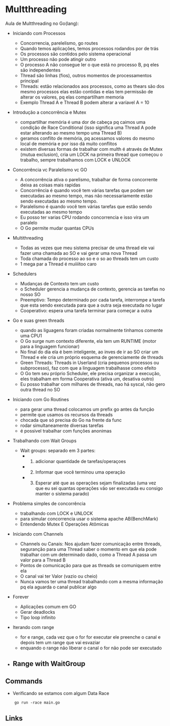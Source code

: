 # Multthreading

Aula de Multthreading no Go(lang):

- Iniciando com Processos
  - Concorrencia, parelelismo, go routes
  - Quando temos aplicações, temos processos rodandos por de trás
  - Os processos são contidos pelo sistema operacional
  - Um processo não pode atingir outro
  - O processo A não consegue ler o que está no processo B, pq eles são independentes
  - Thread são linhas (fios), outros momentos de processamentos principal
  - Threads: estão relacionados aos processos, como as thears são dos mesmo processos elas estão contidas e elas tem permissão de alterar os valores, pq elas compartilham memoria
  - Exemplo Thread A e Thread B podem alterar a varíavel A = 10
- Introdução a concorrência e Mutex
  - compartilhar memória é uma dor de cabeça pq caimos uma condição de Race Conditional (isso significa uma Thread A pode estar alterando ao mesmo tempo uma Thread B)
  - geramos conflito de memória, pq acessamos valores do mesmo local de memória e por isso dá muito conflitos
  - existem diversas formas de trabalhar com multh é através de Mutex (mutua exclusion), cria um LOCK na primeira thread que começou o trabalho, sempre trabalhamos com LOCK e UNLOCK
- Concorrência vc Paralelismo vc GO
  - A concorrência ativa o parelismo, trabalhar de forma concorrente deixa as coisas mais rapidas
  - Concorrência é quando você tem várias tarefas que podem ser executadas ao mesmo tempo, mas não necessariamente estão sendo executadas ao mesmo tempo.
  - Paralelismo é quando você tem várias tarefas que estão sendo executadas ao mesmo tempo
  - Eu posso ter varias CPU rodando concorrencia e isso vira um paralelo
  - O Go permite mudar quantas CPUs
- Multithreading
  - Todas as vezes que meu sistema precisar de uma thread ele vai fazer uma chamada ao SO e vai gerar uma nova Thread
  - Toda chamada do processo ao so e o so ao threads tem um custo
  - 1 mega par a Thread é muiiiitoo caro
- Schedulers
  - Mudanças de Contexto tem um custo
  - o Scheduler gerencia a mudança de contexto, gerencia as tarefas no nosso SO
  - Preemptivo: Tempo determinado por cada tarefa, interrompe a tarefa que esta sendo executada para que a outra seja executada no lugar
  - Cooperativo: espera uma tarefa terminar para começar a outra
- Go e suas green threads

  - quando as liguagens foram criadas normalmente tinhamos comente uma CPU1
  - O Go surge num contexto diferente, ela tem um RUNTIME (motor para a linguagem funcionar)
  - No final do dia ela é bem inteligente, ao inves de ir ao SO criar um Thread e ele cria um próprio esquema de gerenciamente de threads
  - Green Threads: Threads in Userland (cria pequenos processos ou subprocesso), faz com que a linguagem trabalhasse como efeito
  - O Go tem seu próprio Scheduler, ele precisa organizar a execução, eles trabalham em forma Cooperativa (ativa um, desativa outro)
  - Eu posso trabalhar com milhares de threads, nao há syscal, não gero outra thread no SO

- Iniciando com Go Routines

  - para gerar uma thread colocamos um prefix go antes da função
  - permite que usamos os recursos da threads
  - chocada que só precisa do Go na frente da func
  - rodar simultaneamente diversas tarefas
  - é possivel trabalhar com funções anonimas

- Trabalhando com Wait Groups

  - Wait groups: separado em 3 partes:
    - 1. adicionar quantidade de tarefas/operaçoes
    - 2. Informar que você terminou uma operação
    - 3. Esperar até que as operações sejam finalizadas (uma vez que eu sei quantas operações vão ser executada eu consigo manter o sistema parado)

- Problema simples de concorrência

  - trabalhando com LOCK e UNLOCK
  - para simular concorrencia usar o sistema apache AB(BenchMark)
  - Entendendo Mutex E Operações Atômicas

- Iniciando com Channels

  - Channels ou Canais: Nos ajudam fazer comunicação entre threads, seguranção para uma Thread saber o momento em que ela pode trabalhar com um determinado dado, como a Thread A passa um valor para a Thread B
  - Pontos de comunicação para que as threads se comuniquem entre ela
  - O canal vai ter Valor (vazio ou cheio)
  - Nunca vamos ter uma thread trabalhando com a mesma informação pq ela aguarda o canal publicar algo

- Forever

  - Aplicações comum em GO
  - Gerar deadlocks
  - Tipo loop infinito

- Iterando com range

  - for e range, cada vez que o for for executar ele preenche o canal e depois tem um range que vai esvaziar
  - enquando o range não liberar o canal o for não pode ser executado

- ## Range with WaitGroup

## Commands

- Verificando se estamos com algum Data Race

```
    go run -race main.go
```

## Links
